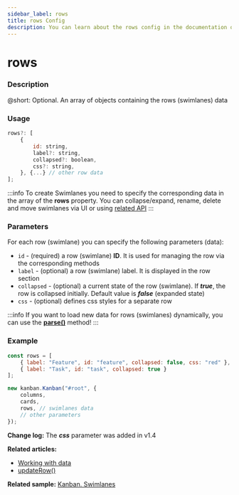 ```yaml
---
sidebar_label: rows
title: rows Config
description: You can learn about the rows config in the documentation of the DHTMLX JavaScript Kanban library. Browse developer guides and API reference, try out code examples and live demos, and download a free 30-day evaluation version of DHTMLX Kanban.
---
```


# rows

### Description

@short: Optional. An array of objects containing the rows (swimlanes) data

### Usage

~~~jsx {}
rows?: [
    {
        id: string,
        label?: string,
        collapsed?: boolean,
        css?: string,
    }, {...} // other row data
];
~~~

:::info
To create Swimlanes you need to specify the corresponding data in the array of the **rows** property. You can collapse/expand, rename, delete and move swimlanes via UI or using [related API](../../../../kanban/howtos/#how-to-work-with-rows-swimlanes)
:::

### Parameters

For each row (swimlane) you can specify the following parameters (data):

- `id` - (required) a row (swimlane) **ID**. It is used for managing the row via the corresponding methods
- `label` - (optional) a row (swimlane) label. It is displayed in the row section
- `collapsed` - (optional) a current state of the row (swimlane). If ***true***, the row is collapsed initially. Default value is ***false*** (expanded state)
- `css` - (optional) defines css styles for a separate row

:::info
If you want to load new data for rows (swimlanes) dynamically, you can use the [**parse()**](../../methods/js_kanban_parse_method) method!
:::

### Example

~~~jsx {1-4,9}
const rows = [
    { label: "Feature", id: "feature", collapsed: false, css: "red" },
    { label: "Task", id: "task", collapsed: true }
];

new kanban.Kanban("#root", {
    columns,
    cards,
    rows, // swimlanes data
    // other parameters
});
~~~

**Change log:** The ***css*** parameter was added in v1.4

**Related articles:**
- [Working with data](../../../guides/working_with_data)
- [updateRow()](api/methods/js_kanban_updaterow_method.md)

**Related sample:** [Kanban. Swimlanes](https://snippet.dhtmlx.com/5hcx01h4?tag=kanban)
